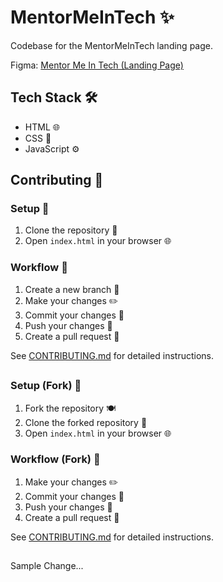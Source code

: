 # MentorMeInTech ✨

Codebase for the MentorMeInTech landing page.

Figma: [Mentor Me In Tech (Landing Page)](https://www.figma.com/file/8K3Xa5T6VkDkN9GKoygDtm/Mentor-Me-In-Tech-(Landing-page))

## Tech Stack 🛠️

- HTML 🌐
- CSS 🎨
- JavaScript ⚙️

## Contributing 🤝

### Setup 🚀

1. Clone the repository 📂
2. Open `index.html` in your browser 🌐

### Workflow 📝

1. Create a new branch 🌿
2. Make your changes ✏️
3. Commit your changes 💾
4. Push your changes 🚀
5. Create a pull request 🔄

See [CONTRIBUTING.md](CONTRIBUTING.md) for detailed instructions.

##

### Setup (Fork) 🍴

1. Fork the repository 🍽️
2. Clone the forked repository 📂
3. Open `index.html` in your browser 🌐

### Workflow (Fork) 📝

1. Make your changes ✏️
2. Commit your changes 💾
3. Push your changes 🚀
4. Create a pull request 🔄

See [CONTRIBUTING.md](CONTRIBUTING.md) for detailed instructions.

##

Sample Change...
